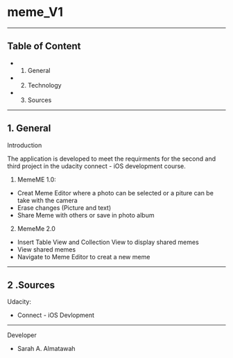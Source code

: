 # meme_V1
------------------------------------------------------------------------
## Table of Content
* 1. General
* 2. Technology
* 3. Sources
------------------------------------------------------------------------
## 1. General
Introduction

The application is developed to meet the requirments for the second and third project in the udacity connect - iOS development course.
1. MemeME 1.0:
* Creat Meme Editor where a photo can be selected or a piture can be take with the camera
* Erase changes (Picture and text)
* Share Meme with others or save in photo album

2. MemeMe 2.0
* Insert Table View and Collection View to display shared memes
* View shared memes
* Navigate to Meme Editor to creat a new meme
 
-----------------------------------------------------
## 2 .Sources
Udacity:
* Connect - iOS Devlopment
-----------------------------------------------------
Developer
* Sarah A. Almatawah
